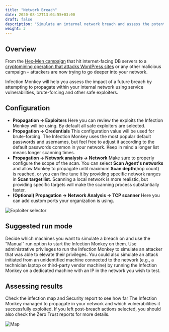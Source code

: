 ```yaml
---
title: "Network Breach"
date: 2020-08-12T13:04:55+03:00
draft: false
description: "Simulate an internal network breach and assess the potential impact."
weight: 3
---
```


## Overview

From the [Hex-Men campaign](https://web.archive.org/web/20210115171355/https://www.guardicore.com/2017/12/beware-the-hex-men/) that hit
internet-facing DB servers to a [cryptomining operation that attacks WordPress sites](https://web.archive.org/web/20210115185135/https://www.guardicore.com/2018/06/operation-prowli-traffic-manipulation-cryptocurrency-mining-2/) or any other malicious campaign – attackers are now trying to go deeper into your network.

Infection Monkey will help you assess the impact of a future breach by attempting to propagate within your internal network using service vulnerabilities, brute-forcing and other safe exploiters.

## Configuration

- **Propagation -> Exploiters** Here you can review the exploits the Infection Monkey will be using. By default all
safe exploiters are selected.
- **Propagation -> Credentials** This configuration value will be used for brute-forcing. The Infection Monkey uses the most popular default passwords and usernames, but feel free to adjust it according to the default passwords common in your network. Keep in mind a longer list means longer scanning times.
- **Propagation -> Network analysis -> Network** Make sure to properly configure the scope of the scan. You can select **Scan Agent's networks**
 and allow Monkey to propagate until maximum **Scan depth**(hop count) is reached, or you can fine tune it by providing
 specific network ranges in **Scan target list**. Scanning a local network is more realistic, but providing specific
 targets will make the scanning process substantially faster.
- **(Optional) Propagation -> Network Analysis -> TCP scanner** Here you can add custom ports your organization is using.

![Exploiter selector](/images/usage/use-cases/network-breach.PNG "Exploiter selector")

## Suggested run mode

Decide which machines you want to simulate a breach on and use the “Manual” run option to start the Infection Monkey on them.
Use administrative privileges to run the Infection Monkey to simulate an attacker that was able to elevate their privileges.
You could also simulate an attack initiated from an unidentified machine connected to the network (e.g., a technician
laptop or third-party vendor machine) by running the Infection Monkey on a dedicated machine with an IP in the network you
wish to test.


## Assessing results

Check the infection map and Security report to see how far The Infection Monkey managed to propagate in your network and which
vulnerabilities it successfully exploited. If you left post-breach actions selected, you should also check the
Zero Trust reports for more details.

![Map](/images/usage/use-cases/map-full-cropped.png "Map")
